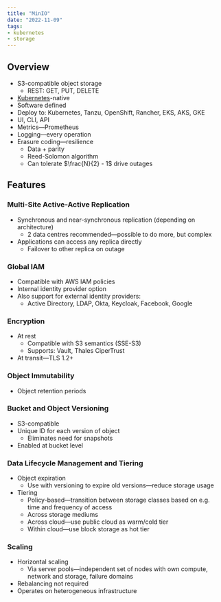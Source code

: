 ```yaml
---
title: "MinIO"
date: "2022-11-09"
tags:
- kubernetes
- storage
---
```


## Overview

- S3-compatible object storage
	- REST: GET, PUT, DELETE
- [Kubernetes](notes/moc/Kubernetes.md)-native
- Software defined
- Deploy to: Kubernetes, Tanzu, OpenShift, Rancher, EKS, AKS, GKE
- UI, CLI, API
- Metrics—Prometheus
- Logging—every operation
- Erasure coding—resilience
	- Data + parity
	- Reed-Solomon algorithm
	- Can tolerate $\frac{N}{2} - 1$ drive outages

## Features

### Multi-Site Active-Active Replication

- Synchronous and near-synchronous replication (depending on architecture)
	- 2 data centres recommended—possible to do more, but complex
- Applications can access any replica directly
	- Failover to other replica on outage

### Global IAM

- Compatible with AWS IAM policies
- Internal identity provider option
- Also support for external identity providers:
	- Active Directory, LDAP, Okta, Keycloak, Facebook, Google

### Encryption

- At rest
	- Compatible with S3 semantics (SSE-S3)
	- Supports: Vault, Thales CiperTrust
- At transit—TLS 1.2+

### Object Immutability

- Object retention periods

### Bucket and Object Versioning

- S3-compatible
- Unique ID for each version of object
	- Eliminates need for snapshots
- Enabled at bucket level

### Data Lifecycle Management and Tiering

- Object expiration
	- Use with versioning to expire old versions—reduce storage usage
- Tiering
	- Policy-based—transition between storage classes based on e.g. time and frequency of access
	- Across storage mediums
	- Across cloud—use public cloud as warm/cold tier
	- Within cloud—use block storage as hot tier

### Scaling

- Horizontal scaling
	- Via server pools—independent set of nodes with own compute, network and storage, failure domains
- Rebalancing not required
- Operates on heterogeneous infrastructure
